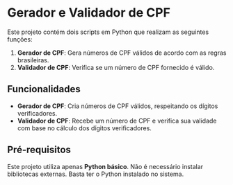 # Gerador e Validador de CPF

Este projeto contém dois scripts em Python que realizam as seguintes funções:
1. **Gerador de CPF**: Gera números de CPF válidos de acordo com as regras brasileiras.
2. **Validador de CPF**: Verifica se um número de CPF fornecido é válido.

## Funcionalidades

- **Gerador de CPF**: Cria números de CPF válidos, respeitando os dígitos verificadores.
- **Validador de CPF**: Recebe um número de CPF e verifica sua validade com base no cálculo dos dígitos verificadores.

## Pré-requisitos

Este projeto utiliza apenas **Python básico**. Não é necessário instalar bibliotecas externas. Basta ter o Python instalado no sistema.


